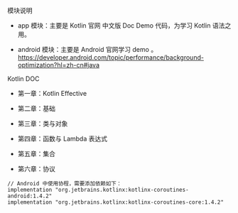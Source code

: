 模块说明

- app 模块：主要是 Kotlin 官网 中文版 Doc Demo 代码，为学习 Kotlin 语法之用。

- android 模块：主要是 Android 官网学习 demo 。
   https://developer.android.com/topic/performance/background-optimization?hl=zh-cn#java


Kotlin DOC

- 第一章：Kotlin Effective
- 第二章：基础
- 第三章：类与对象
- 第四章：函数与 Lambda 表达式
- 第五章：集合

- 第六章：协议
```
// Android 中使用协程，需要添加依赖如下：
implementation "org.jetbrains.kotlinx:kotlinx-coroutines-android:1.4.2"
implementation "org.jetbrains.kotlinx:kotlinx-coroutines-core:1.4.2"
```